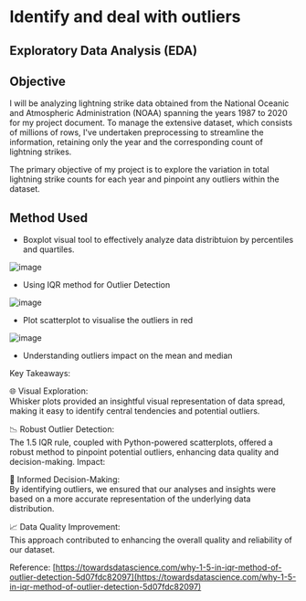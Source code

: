 # Identify and deal with outliers

## Exploratory Data Analysis (EDA)

## Objective

I will be analyzing lightning strike data obtained from the National Oceanic and Atmospheric Administration (NOAA) spanning the years 1987 to 2020 for my project document. To manage the extensive dataset, which consists of millions of rows, I've undertaken preprocessing to streamline the information, retaining only the year and the corresponding count of lightning strikes.

The primary objective of my project is to explore the variation in total lightning strike counts for each year and pinpoint any outliers within the dataset. 

## Method Used

* Boxplot visual tool to effectively analyze data distribtuion by percentiles and quartiles.

![image](https://github.com/Lawrence-le/identify-and-deal-with-outliers/assets/151991077/84be2eff-fb9c-46f1-9c76-8c3b8d6ad21b)

* Using IQR method for Outlier Detection

![image](https://github.com/Lawrence-le/identify-and-deal-with-outliers/assets/151991077/1d0ad196-fc85-4080-9515-0c6922e3a400)

* Plot scatterplot to visualise the outliers in red

![image](https://github.com/Lawrence-le/identify-and-deal-with-outliers/assets/151991077/5508440f-48eb-40c4-bff9-fd7423b0e357)

* Understanding outliers impact on the mean and median

Key Takeaways:

🌐 Visual Exploration:  
Whisker plots provided an insightful visual representation of data spread, making it easy to identify central tendencies and potential outliers.

📉 Robust Outlier Detection:  
The 1.5 IQR rule, coupled with Python-powered scatterplots, offered a robust method to pinpoint potential outliers, enhancing data quality and decision-making.
Impact:

🚀 Informed Decision-Making:  
By identifying outliers, we ensured that our analyses and insights were based on a more accurate representation of the underlying data distribution.

📈 Data Quality Improvement:  
This approach contributed to enhancing the overall quality and reliability of our dataset.

Reference: [https://towardsdatascience.com/why-1-5-in-iqr-method-of-outlier-detection-5d07fdc82097](https://towardsdatascience.com/why-1-5-in-iqr-method-of-outlier-detection-5d07fdc82097)


